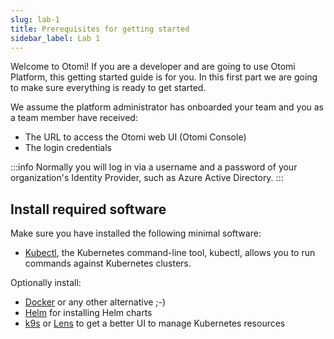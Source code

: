 ```yaml
---
slug: lab-1
title: Prerequisites for getting started
sidebar_label: Lab 1
---
```


Welcome to Otomi! If you are a developer and are going to use Otomi Platform, this getting started guide is for you. In this first part we are going to make sure everything is ready to get started.

We assume the platform administrator has onboarded your team and you as a team member have received:

- The URL to access the Otomi web UI (Otomi Console)
- The login credentials

:::info
Normally you will log in via a username and a password of your organization's Identity Provider, such as Azure Active Directory.
:::

## Install required software

Make sure you have installed the following minimal software:

- [Kubectl](https://kubernetes.io/docs/tasks/tools/), the Kubernetes command-line tool, kubectl, allows you to run commands against Kubernetes clusters.

Optionally install:

- [Docker](https://docs.docker.com/get-docker/) or any other alternative ;-)
- [Helm](https://helm.sh/docs/intro/install/) for installing Helm charts
- [k9s](https://k9scli.io/) or [Lens](https://k8slens.dev/) to get a better UI to manage Kubernetes resources